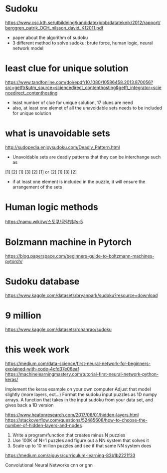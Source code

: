 # Sudoku
https://www.csc.kth.se/utbildning/kandidatexjobb/datateknik/2012/rapport/berggren_patrik_OCH_nilsson_david_K12011.pdf 
- paper about the algorithm of sudoku
- 3 different method to solve sudoku: brute force, human logic, neural network model

# least clue for unique solution
https://www.tandfonline.com/doi/epdf/10.1080/10586458.2013.870056?src=getftr&utm_source=sciencedirect_contenthosting&getft_integrator=sciencedirect_contenthosting
- least number of clue for unique solution, 17 clues are need
- also, at least one elemet of all the unavoidable sets needs to be included for unique solution

# what is unavoidable sets
http://sudopedia.enjoysudoku.com/Deadly_Pattern.html
- Unavoidable sets are deadly patterns that they can be interchange such as

[1]    [2]                  [1]    [3]
[2]    [1]      or          [2]    [1]
                            [3]    [2]
- if at least one element is included in the puzzle, it will ensure the arrangement of the sets

# Human logic methods
https://namu.wiki/w/스도쿠/공략법#s-5

# Bolzmann machine in Pytorch
https://blog.paperspace.com/beginners-guide-to-boltzmann-machines-pytorch/


# Sudoku database
https://www.kaggle.com/datasets/bryanpark/sudoku?resource=download

# 9 million
https://www.kaggle.com/datasets/rohanrao/sudoku


# this week work
https://medium.com/data-science/first-neural-network-for-beginners-explained-with-code-4cfd37e06eaf
https://machinelearningmastery.com/tutorial-first-neural-network-python-keras/

Implement the keras example on your own computer
Adjust that model slightly (more layers, ect…)
Format the sudoku input puzzles as 1D numpy arrays. A function that takes in the input sudoku from your data set, and gives back a 1D version

https://www.heatonresearch.com/2017/06/01/hidden-layers.html
https://stackoverflow.com/questions/52485608/how-to-choose-the-number-of-hidden-layers-and-nodes


1. Write a program/function that creates minus N puzzles
2. Use 100K of N=1 puzzles and figure out a NN system that solves it
3.  Scale up to 10 million puzzles and see if that same NN system does

https://medium.com/aiguys/curriculum-learning-83b1b2221f33

Convolutional Neural Networks
cnn or gnn